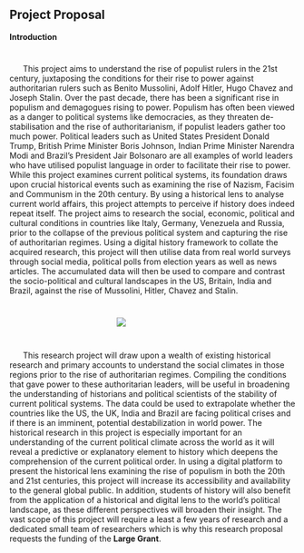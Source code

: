 ## Project Proposal

**Introduction**</br>
#
&nbsp;&nbsp;&nbsp;&nbsp;&nbsp;&nbsp;This project aims to understand the rise of populist rulers in the 21st century, juxtaposing the conditions for their rise to power against authoritarian rulers such as Benito Mussolini, Adolf Hitler, Hugo Chavez and Joseph Stalin. Over the past decade, there has been a significant rise in populism and demagogues rising to power. Populism has often been viewed as a danger to political systems like democracies, as they threaten de-stabilisation and the rise of authoritarianism, if populist leaders gather too much power. Political leaders such as United States President Donald Trump, British Prime Minister Boris Johnson, Indian Prime Minister Narendra Modi and Brazil’s President Jair Bolsonaro are all examples of world leaders who have utilised populist language in order to facilitate their rise to power. While this project examines current political systems, its foundation draws upon crucial historical events such as examining the rise of Nazism, Facisim and Communism in the 20th century. By using a historical lens to analyse current world affairs, this project attempts to perceive if history does indeed repeat itself. The project aims to research the social, economic, political and cultural conditions in countries like Italy, Germany, Venezuela and Russia, prior to the collapse of the previous political system and capturing the rise of authoritarian regimes. Using a digital history framework to collate the acquired research, this project will then utilise data from real world surveys through social media, political polls from election years as well as news articles. The accumulated data will then be used to compare and contrast the socio-political and cultural landscapes in the US, Britain, India and Brazil, against the rise of Mussolini, Hitler, Chavez and Stalin.</br> 
#
&nbsp;&nbsp;&nbsp;&nbsp;&nbsp;&nbsp;&nbsp;&nbsp;&nbsp;&nbsp;&nbsp;&nbsp;&nbsp;&nbsp;&nbsp;&nbsp;&nbsp;&nbsp;&nbsp;&nbsp;&nbsp;&nbsp;&nbsp;&nbsp;&nbsp;&nbsp;&nbsp;&nbsp;&nbsp;&nbsp;&nbsp;&nbsp;&nbsp;&nbsp;&nbsp;&nbsp;&nbsp;&nbsp;&nbsp;&nbsp;&nbsp;&nbsp;&nbsp;&nbsp;&nbsp;&nbsp;&nbsp;&nbsp;<img src="https://cdn.statcdn.com/Infographic/images/normal/16180.jpeg"></br>
#
&nbsp;&nbsp;&nbsp;&nbsp;&nbsp;&nbsp;This research project will draw upon a wealth of existing historical research and primary accounts to understand the social climates in those regions prior to the rise of authoritarian regimes. Compiling the conditions that gave power to these authoritarian leaders, will be useful in broadening the understanding of historians and political scientists of the stability of current political systems. The data could be used to extrapolate whether the countries like the US, the UK, India and Brazil are facing political crises and if there is an imminent, potential destabilization in world power. The historical research in this project is especially important for an understanding of the current political climate across the world as it will reveal a predictive or explanatory element to history which deepens the comprehension of the current political order. In using a digital platform to present the historical lens examining the rise of populism in both the 20th and 21st centuries, this project will increase its accessibility and availability to the general global public. In addition, students of history will also benefit from the application of a historical and digital lens to the world’s political landscape, as these different perspectives will broaden their insight. The vast scope of this project will require a least a few years of research and a dedicated small team of researchers which is why this research proposal requests the funding of the **Large Grant**. 
